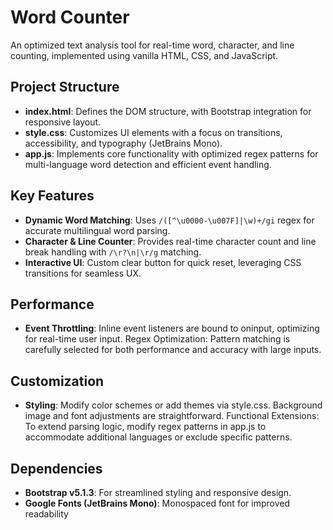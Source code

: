 # Word Counter

An optimized text analysis tool for real-time word, character, and line counting, implemented using vanilla HTML, CSS, and JavaScript.

## Project Structure

- **index.html**: Defines the DOM structure, with Bootstrap integration for responsive layout.
- **style.css**: Customizes UI elements with a focus on transitions, accessibility, and typography (JetBrains Mono).
- **app.js**: Implements core functionality with optimized regex patterns for multi-language word detection and efficient event handling.

## Key Features

- **Dynamic Word Matching**: Uses `/([^\u0000-\u007F]|\w)+/gi` regex for accurate multilingual word parsing.
- **Character & Line Counter**: Provides real-time character count and line break handling with `/\r?\n|\r/g` matching.
- **Interactive UI**: Custom clear button for quick reset, leveraging CSS transitions for seamless UX.

## Performance
- **Event Throttling**: Inline event listeners are bound to oninput, optimizing for real-time user input.
Regex Optimization: Pattern matching is carefully selected for both performance and accuracy with large inputs.

## Customization
- **Styling**: Modify color schemes or add themes via style.css. Background image and font adjustments are straightforward.
Functional Extensions: To extend parsing logic, modify regex patterns in app.js to accommodate additional languages or exclude specific patterns.

## Dependencies
- **Bootstrap v5.1.3**: For streamlined styling and responsive design.
- **Google Fonts (JetBrains Mono)**: Monospaced font for improved readability
